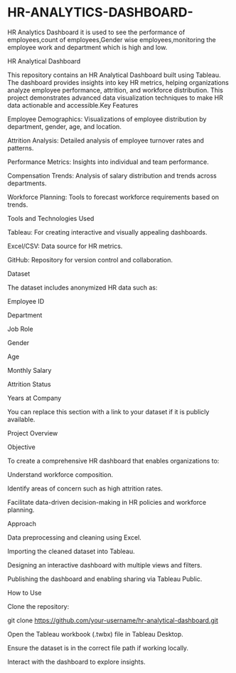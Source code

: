 # HR-ANALYTICS-DASHBOARD-
HR Analytics Dashboard it is used to see the performance of employees,count of employees,Gender wise employees,monitoring the employee work and department which is high and low.

HR Analytical Dashboard

This repository contains an HR Analytical Dashboard built using Tableau. The dashboard provides insights into key HR metrics, helping organizations analyze employee performance, attrition, and workforce distribution. This project demonstrates advanced data visualization techniques to make HR data actionable and accessible.Key Features

Employee Demographics: Visualizations of employee distribution by department, gender, age, and location.

Attrition Analysis: Detailed analysis of employee turnover rates and patterns.

Performance Metrics: Insights into individual and team performance.

Compensation Trends: Analysis of salary distribution and trends across departments.

Workforce Planning: Tools to forecast workforce requirements based on trends.

Tools and Technologies Used

Tableau: For creating interactive and visually appealing dashboards.

Excel/CSV: Data source for HR metrics.

GitHub: Repository for version control and collaboration.

Dataset

The dataset includes anonymized HR data such as:

Employee ID

Department

Job Role

Gender

Age

Monthly Salary

Attrition Status

Years at Company

You can replace this section with a link to your dataset if it is publicly available.

Project Overview

Objective

To create a comprehensive HR dashboard that enables organizations to:

Understand workforce composition.

Identify areas of concern such as high attrition rates.

Facilitate data-driven decision-making in HR policies and workforce planning.

Approach

Data preprocessing and cleaning using Excel.

Importing the cleaned dataset into Tableau.

Designing an interactive dashboard with multiple views and filters.

Publishing the dashboard and enabling sharing via Tableau Public.

How to Use

Clone the repository:

git clone https://github.com/your-username/hr-analytical-dashboard.git

Open the Tableau workbook (.twbx) file in Tableau Desktop.

Ensure the dataset is in the correct file path if working locally.

Interact with the dashboard to explore insights.
